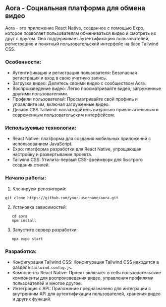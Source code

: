 ## Aora - Социальная платформа для обмена видео

Aora - это приложение React Native, созданное с помощью Expo, которое позволяет пользователям обмениваться видео и смотреть их друг с другом. Оно поддерживает аутентификацию пользователей, регистрацию и понятный пользовательский интерфейс на базе Tailwind CSS.

### Особенности:

* Аутентификация и регистрация пользователя: Безопасная регистрация и вход в свою учетную запись.
* Загрузка видео: Делитесь своими видео с сообществом Aora.
* Воспроизведение видео: Легко просматривайте видео, загруженные другими пользователями.
* Профили пользователей: Просматривайте свой профиль и управляйте им, включая загруженные видео.
* Дизайн CSS Tailwind: наслаждайтесь визуально привлекательным и современным пользовательским интерфейсом.

### Используемые технологии:

* React Native: платформа для создания мобильных приложений с использованием JavaScript.
* Expo: платформа разработки для React Native, упрощающая настройку и развертывание проекта.
* Tailwind CSS: Утилита-первый CSS-фреймворк для быстрого создания стилей.

### Начало работы:

1. Клонируем репозиторий:
```
git clone https://github.com/your-username/aora.git
```
2. Установка зависимостей:
```
   cd aora
   npm install
```
3. Запустите сервер разработки:
```
   npx expo start
```

### Разработка:

* Конфигурация Tailwind CSS: Конфигурация Tailwind CSS находится в разделе `tailwind.config.js`.
* Компоненты React Native: Проект включает в себя пользовательские компоненты для воспроизведения видео, управления профилями пользователей и многое другое.
* Интеграция с API: Приложение предназначено для интеграции с внутренним API для аутентификации пользователей, хранения видео и других функций.

